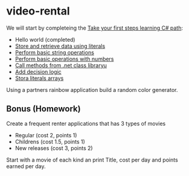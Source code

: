 # video-rental

We will start by completeing the [Take your first steps learning C# path](https://docs.microsoft.com/en-us/learn/paths/csharp-first-steps/):
- Hello world (completed)
- [Store and retrieve data using literals](https://docs.microsoft.com/en-us/learn/modules/csharp-literals-variables/)
- [Perform basic string operations](https://docs.microsoft.com/en-us/learn/modules/csharp-basic-formatting/)
- [Perform basic operations with numbers](https://docs.microsoft.com/en-us/learn/modules/csharp-basic-operations/)
- [Call methods from .net class libraryu](https://docs.microsoft.com/en-us/learn/modules/csharp-call-methods/)
- [Add decision logic](https://docs.microsoft.com/en-us/learn/modules/csharp-if-elseif-else/)
- [Stora literals arrays](https://docs.microsoft.com/en-us/learn/modules/csharp-arrays/)

Using a partners rainbow application build a random color generator.

## Bonus (Homework)

Create a frequent renter applications that has 3 types of movies
- Regular (cost 2, points 1)
- Childrens (cost 1.5, points 1)
- New releases (cost 3, points 2)

Start with a movie of each kind an print Title, cost per day and points earned per day.

